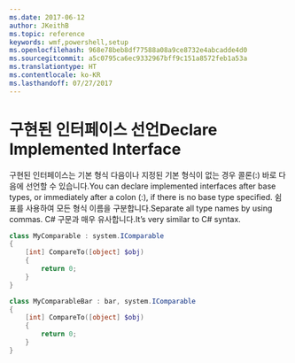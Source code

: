 ```yaml
---
ms.date: 2017-06-12
author: JKeithB
ms.topic: reference
keywords: wmf,powershell,setup
ms.openlocfilehash: 968e78beb8df77588a08a9ce8732e4abcadde4d0
ms.sourcegitcommit: a5c0795ca6ec9332967bff9c151a8572feb1a53a
ms.translationtype: HT
ms.contentlocale: ko-KR
ms.lasthandoff: 07/27/2017
---
```

# <a name="declare-implemented-interface"></a><span data-ttu-id="c3ead-102">구현된 인터페이스 선언</span><span class="sxs-lookup"><span data-stu-id="c3ead-102">Declare Implemented Interface</span></span>

<span data-ttu-id="c3ead-103">구현된 인터페이스는 기본 형식 다음이나 지정된 기본 형식이 없는 경우 콜론(:) 바로 다음에 선언할 수 있습니다.</span><span class="sxs-lookup"><span data-stu-id="c3ead-103">You can declare implemented interfaces after base types, or immediately after a colon (:), if there is no base type specified.</span></span> <span data-ttu-id="c3ead-104">쉼표를 사용하여 모든 형식 이름을 구분합니다.</span><span class="sxs-lookup"><span data-stu-id="c3ead-104">Separate all type names by using commas.</span></span> <span data-ttu-id="c3ead-105">C# 구문과 매우 유사합니다.</span><span class="sxs-lookup"><span data-stu-id="c3ead-105">It’s very similar to C# syntax.</span></span>

```powershell
class MyComparable : system.IComparable
{
    [int] CompareTo([object] $obj)
    {
        return 0;
    }
}

class MyComparableBar : bar, system.IComparable
{
    [int] CompareTo([object] $obj)
    {
        return 0;
    }
}
```

